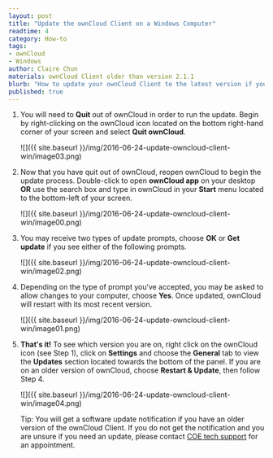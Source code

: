 ```yaml
---
layout: post
title: "Update the ownCloud Client on a Windows Computer"
readtime: 4
category: How-to
tags:
- ownCloud
- Windows
author: Claire Chun
materials: ownCloud Client older than version 2.1.1
blurb: "How to update your ownCloud Client to the latest version if you have verified you have an old version of the ownCloud Client"
published: true
---
```


1. You will need to **Quit** out of ownCloud in order to run the update. Begin by right-clicking on the ownCloud icon located on the bottom right-hand corner of your screen and select **Quit ownCloud**.

    ![]({{ site.baseurl }}/img/2016-06-24-update-owncloud-client-win/image03.png)

2. Now that you have quit out of ownCloud, reopen ownCloud to begin the update process. Double-click to open **ownCloud app** on your desktop **OR** use the search box and type in ownCloud in your **Start** menu located to the bottom-left of your screen.

    ![]({{ site.baseurl }}/img/2016-06-24-update-owncloud-client-win/image00.png)

3. You may receive two types of update prompts, choose **OK** or **Get update** if you see either of the following prompts.

    ![]({{ site.baseurl }}/img/2016-06-24-update-owncloud-client-win/image02.png)

4. Depending on the type of prompt youʻve accepted, you may be asked to allow changes to your computer, choose **Yes**. Once updated, ownCloud will restart with its most recent version.

    ![]({{ site.baseurl }}/img/2016-06-24-update-owncloud-client-win/image01.png)

5. **Thatʻs it!** To see which version you are on, right click on the ownCloud icon (see Step 1), click on **Settings** and choose the **General** tab to view the **Updates** section located towards the bottom of the panel. If you are on an older version of ownCloud, choose **Restart & Update**, then follow Step 4.

    ![]({{ site.baseurl }}/img/2016-06-24-update-owncloud-client-win/image04.png)

    Tip: You will get a software update notification if you have an older version of the ownCloud Client. If you do not get the notification and you are unsure if you need an update, please contact [COE tech support](mailto:coetech@hawaii.edu) for an appointment.
